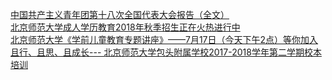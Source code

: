   
[中国共产主义青年团第十八次全国代表大会报告（全文）](http://www.dianyue.me/archives/675/d51azqaoim2lkyn9/)  
[北京师范大学成人学历教育2018年秋季招生正在火热进行中](http://www.dianyue.me/archives/759/rtpoxttp22ek4i4y/)  
[北京师范大学《学前儿童教育专题讲座》——7月17日（今天下午2点）等你加入](http://www.dianyue.me/archives/769/5nko4gu51pk6t9v5/)  
[且行、且思、且成长--- 北京师范大学包头附属学校2017-2018学年第二学期校本培训](http://www.dianyue.me/archives/195/80ymmbx85it2c63l/)